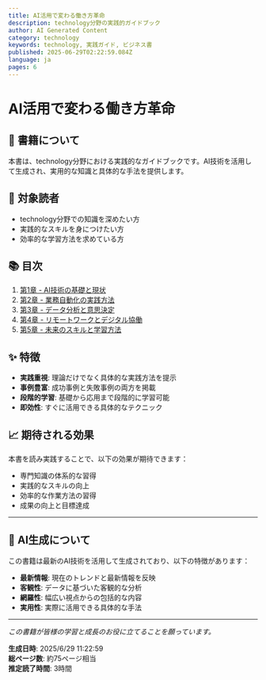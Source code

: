 ```yaml
---
title: AI活用で変わる働き方革命
description: technology分野の実践的ガイドブック
author: AI Generated Content
category: technology
keywords: technology, 実践ガイド, ビジネス書
published: 2025-06-29T02:22:59.084Z
language: ja
pages: 6
---
```


# AI活用で変わる働き方革命

## 📖 書籍について

本書は、technology分野における実践的なガイドブックです。AI技術を活用して生成され、実用的な知識と具体的な手法を提供します。

## 🎯 対象読者

- technology分野での知識を深めたい方
- 実践的なスキルを身につけたい方
- 効率的な学習方法を求めている方

## 📚 目次

1. [第1章 - AI技術の基礎と現状](./chapter-1.md)
2. [第2章 - 業務自動化の実践方法](./chapter-2.md)
3. [第3章 - データ分析と意思決定](./chapter-3.md)
4. [第4章 - リモートワークとデジタル協働](./chapter-4.md)
5. [第5章 - 未来のスキルと学習方法](./chapter-5.md)

## ✨ 特徴

- **実践重視**: 理論だけでなく具体的な実践方法を提示
- **事例豊富**: 成功事例と失敗事例の両方を掲載
- **段階的学習**: 基礎から応用まで段階的に学習可能
- **即効性**: すぐに活用できる具体的なテクニック

## 📈 期待される効果

本書を読み実践することで、以下の効果が期待できます：

- 専門知識の体系的な習得
- 実践的なスキルの向上
- 効率的な作業方法の習得
- 成果の向上と目標達成

---

## 🤖 AI生成について

この書籍は最新のAI技術を活用して生成されており、以下の特徴があります：

- **最新情報**: 現在のトレンドと最新情報を反映
- **客観性**: データに基づいた客観的な分析
- **網羅性**: 幅広い視点からの包括的な内容
- **実用性**: 実際に活用できる具体的な手法

---

*この書籍が皆様の学習と成長のお役に立てることを願っています。*

**生成日時**: 2025/6/29 11:22:59  
**総ページ数**: 約75ページ相当  
**推定読了時間**: 3時間
